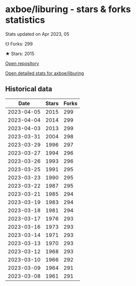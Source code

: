 # axboe/liburing - stars & forks statistics

Stats updated on Apr 2023, 05

☋ Forks: 299

★ Stars: 2015

[Open repository](https://github.com/axboe/liburing)

[Open detailed stats for axboe/liburing](https://reviewgithub.com/rep/axboe/liburing)

## Historical data
| Date | Stars | Forks |
|------|-------|-------|
| 2023-04-05 | 2015 | 299 | 
| 2023-04-04 | 2014 | 299 | 
| 2023-04-03 | 2013 | 299 | 
| 2023-03-31 | 2004 | 298 | 
| 2023-03-29 | 1996 | 297 | 
| 2023-03-27 | 1994 | 296 | 
| 2023-03-26 | 1993 | 296 | 
| 2023-03-25 | 1991 | 295 | 
| 2023-03-23 | 1990 | 295 | 
| 2023-03-22 | 1987 | 295 | 
| 2023-03-21 | 1985 | 294 | 
| 2023-03-19 | 1983 | 294 | 
| 2023-03-18 | 1981 | 294 | 
| 2023-03-17 | 1976 | 293 | 
| 2023-03-16 | 1973 | 293 | 
| 2023-03-14 | 1971 | 293 | 
| 2023-03-13 | 1970 | 293 | 
| 2023-03-12 | 1968 | 293 | 
| 2023-03-10 | 1966 | 292 | 
| 2023-03-09 | 1964 | 291 | 
| 2023-03-08 | 1961 | 291 | 

